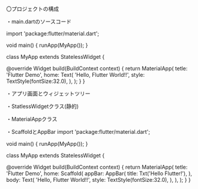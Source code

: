 〇プロジェクトの構成

・main.dartのソースコード

import 'package:flutter/material.dart';

void main() {
  runApp(MyApp());
}

class MyApp extends StatelessWidget {

  @override
  Widget build(BuildContext context) {
    return MaterialApp(
      tetle: 'Flutter Demo',
      home: Text(
        'Hello, Flutter World!!',
        style: TextStyle(fontSize:32.0),
      ),
    );
  }
}

・アプリ画面とウィジェットツリー

・StatlessWidgetクラス(静的)

・MaterialAppクラス

・ScaffoldとAppBar
import 'package:flutter/material.dart';

void main() {
  runApp(MyApp());
}

class MyApp extends StatelessWidget {

  @override
  Widget build(BuildContext context) {
    return MaterialApp(
      tetle: 'Flutter Demo',
      home: Scaffold(
        appBar: AppBar(
            title: Txt('Hello Flutter!'),
        ),
        body: Text(
          'Hello, Flutter World!!',
          style: TextStyle(fontSize:32.0),
        ),
      ),
    );
  }
}
